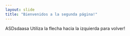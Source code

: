 ```yaml
---
layout: slide
title: "Bienvenidos a la segunda página!"
---
```

ASDsdaasa
Utiliza la flecha hacia la izquierda para volver!
